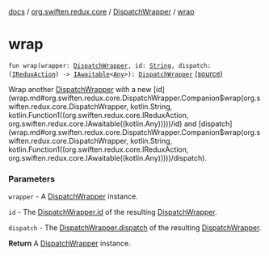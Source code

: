 [docs](../../index.md) / [org.swiften.redux.core](../index.md) / [DispatchWrapper](index.md) / [wrap](./wrap.md)

# wrap

`fun wrap(wrapper: `[`DispatchWrapper`](index.md)`, id: `[`String`](https://kotlinlang.org/api/latest/jvm/stdlib/kotlin/-string/index.html)`, dispatch: (`[`IReduxAction`](../-i-redux-action.md)`) -> `[`IAwaitable`](../-i-awaitable/index.md)`<`[`Any`](https://kotlinlang.org/api/latest/jvm/stdlib/kotlin/-any/index.html)`>): `[`DispatchWrapper`](index.md) [(source)](https://github.com/protoman92/KotlinRedux/tree/master/common\common-core\src\main\kotlin/org/swiften/redux/core/DispatchWrapper.kt#L34)

Wrap another [DispatchWrapper](index.md) with a new [id](wrap.md#org.swiften.redux.core.DispatchWrapper.Companion$wrap(org.swiften.redux.core.DispatchWrapper, kotlin.String, kotlin.Function1((org.swiften.redux.core.IReduxAction, org.swiften.redux.core.IAwaitable((kotlin.Any)))))/id) and [dispatch](wrap.md#org.swiften.redux.core.DispatchWrapper.Companion$wrap(org.swiften.redux.core.DispatchWrapper, kotlin.String, kotlin.Function1((org.swiften.redux.core.IReduxAction, org.swiften.redux.core.IAwaitable((kotlin.Any)))))/dispatch).

### Parameters

`wrapper` - A [DispatchWrapper](index.md) instance.

`id` - The [DispatchWrapper.id](id.md) of the resulting [DispatchWrapper](index.md).

`dispatch` - The [DispatchWrapper.dispatch](dispatch.md) of the resulting [DispatchWrapper](index.md).

**Return**
A [DispatchWrapper](index.md) instance.

